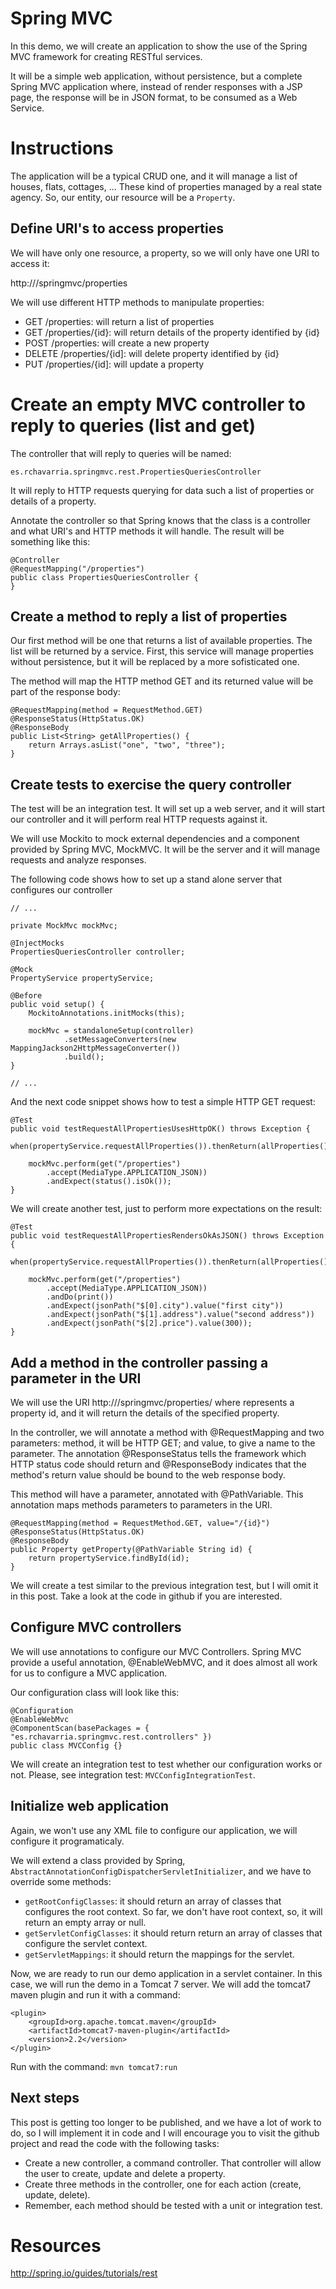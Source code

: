 # Spring MVC

In this demo, we will create an application to show the use 
of the Spring MVC framework for creating RESTful services.

It will be a simple web application, without persistence, but a
complete Spring MVC application where, instead of render responses
with a JSP page, the response will be in JSON format, to be
consumed as a Web Service.

# Instructions

The application will be a typical CRUD one, and it will manage a 
list of houses, flats, cottages, ... These kind of properties 
managed by a real state agency. So, our entity, our resource will 
be a `Property`.

## Define URI's to access properties

We will have only one resource, a property, so we will only have
one URI to access it:

http://<server name>/springmvc/properties

We will use different HTTP methods to manipulate properties:

- GET /properties: will return a list of properties
- GET /properties/{id}: will return details of the property identified by
{id}
- POST /properties: will create a new property
- DELETE /properties/{id]: will delete property identified by {id}
- PUT /properties/{id]: will update a property

# Create an empty MVC controller to reply to queries (list and get)

The controller that will reply to queries will be named:

	es.rchavarria.springmvc.rest.PropertiesQueriesController

It will reply to HTTP requests querying for data such a list of
properties or details of a property.

Annotate the controller so that Spring knows that the class is a 
controller and what URI's and HTTP methods it will handle. The result
will be something like this:

	@Controller
	@RequestMapping("/properties")
	public class PropertiesQueriesController {
	}

## Create a method to reply a list of properties

Our first method will be one that returns a list of available properties. The
list will be returned by a service. First, this service will manage properties
without persistence, but it will be replaced by a more sofisticated one.

The method will map the HTTP method GET and its returned value will be part
of the response body:

	@RequestMapping(method = RequestMethod.GET)
	@ResponseStatus(HttpStatus.OK)
	@ResponseBody
	public List<String> getAllProperties() {
		return Arrays.asList("one", "two", "three");
	}

## Create tests to exercise the query controller

The test will be an integration test. It will set up a web server, and
it will start our controller and it will perform real HTTP requests
against it.

We will use Mockito to mock external dependencies and a component provided
by Spring MVC, MockMVC. It will be the server and it will manage requests
and analyze responses.

The following code shows how to set up a stand alone server that configures
our controller

	// ...

    private MockMvc mockMvc;

    @InjectMocks
    PropertiesQueriesController controller;

    @Mock
    PropertyService propertyService;

    @Before
    public void setup() {
        MockitoAnnotations.initMocks(this);

        mockMvc = standaloneSetup(controller)
        		.setMessageConverters(new MappingJackson2HttpMessageConverter())
        		.build();
    }

	// ...

And the next code snippet shows how to test a simple HTTP GET request:

    @Test
    public void testRequestAllPropertiesUsesHttpOK() throws Exception {
        when(propertyService.requestAllProperties()).thenReturn(allProperties());

        mockMvc.perform(get("/properties")
            .accept(MediaType.APPLICATION_JSON))
            .andExpect(status().isOk());
    }

We will create another test, just to perform more expectations on the result:

	@Test
    public void testRequestAllPropertiesRendersOkAsJSON() throws Exception {
		when(propertyService.requestAllProperties()).thenReturn(allProperties());

        mockMvc.perform(get("/properties")
            .accept(MediaType.APPLICATION_JSON))
            .andDo(print())
            .andExpect(jsonPath("$[0].city").value("first city"))
	        .andExpect(jsonPath("$[1].address").value("second address"))
	        .andExpect(jsonPath("$[2].price").value(300));
    }

## Add a method in the controller passing a parameter in the URI

We will use the URI http://<server>/springmvc/properties/<id> where <id> represents
a property id, and it will return the details of the specified property.

In the controller, we will annotate a method with @RequestMapping and two parameters:
method, it will be HTTP GET; and value, to give a name to the parameter. The annotation
@ResponseStatus tells the framework which HTTP status code should return and 
@ResponseBody indicates that the method's return value should be bound to the 
web response body.

This method will have a parameter, annotated with @PathVariable. This annotation
maps methods parameters to parameters in the URI.

	@RequestMapping(method = RequestMethod.GET, value="/{id}")
	@ResponseStatus(HttpStatus.OK)
	@ResponseBody
	public Property getProperty(@PathVariable String id) {
		return propertyService.findById(id);
	} 

We will create a test similar to the previous integration test, but I will omit it
in this post. Take a look at the code in github if you are interested.

## Configure MVC controllers

We will use annotations to configure our MVC Controllers. Spring MVC provide a useful
annotation, @EnableWebMVC, and it does almost all work for us to configure a MVC
application.

Our configuration class will look like this:

	@Configuration
	@EnableWebMvc
	@ComponentScan(basePackages = { "es.rchavarria.springmvc.rest.controllers" })
	public class MVCConfig {}

We will create an integration test to test whether our configuration works or not.
Please, see integration test: `MVCConfigIntegrationTest`.

## Initialize web application

Again, we won't use any XML file to configure our application, we will configure
it programaticaly.

We will extend a class provided by Spring, `AbstractAnnotationConfigDispatcherServletInitializer`,
and we have to override some methods:
- `getRootConfigClasses`: it should return an array of classes that configures the root context.
So far, we don't have root context, so, it will return an empty array or null.
- `getServletConfigClasses`: it should return return an array of classes that configure the 
servlet context.
- `getServletMappings`: it should return the mappings for the servlet.

Now, we are ready to run our demo application in a servlet container. In this case, we 
will run the demo in a Tomcat 7 server. We will add the tomcat7 maven plugin and run it
with a command:

	<plugin>
	    <groupId>org.apache.tomcat.maven</groupId>
	    <artifactId>tomcat7-maven-plugin</artifactId>
	    <version>2.2</version>
	</plugin>

Run with the command: `mvn tomcat7:run`

## Next steps

This post is getting too longer to be published, and we have a lot of work to do, so I will
implement it in code and I will encourage you to visit the github project and read the 
code with the following tasks:

- Create a new controller, a command controller. That controller will allow the user to 
create, update and delete a property.
- Create three methods in the controller, one for each action (create, update, delete).
- Remember, each method should be tested with a unit or integration test.

# Resources

http://spring.io/guides/tutorials/rest

